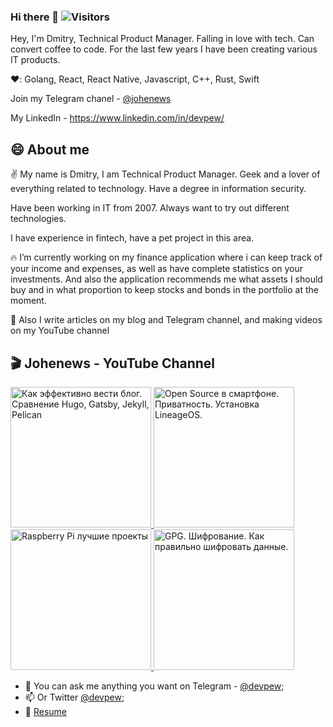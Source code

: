 ### Hi there 👋 ![Visitors](https://visitor-badge.glitch.me/badge?page_id=devpew) 

<!--
**devpew/devpew** is a ✨ _special_ ✨ repository because its `README.md` (this file) appears on your GitHub profile.

Here are some ideas to get you started:

- 🔭 I’m currently working on ...
- 🌱 I’m currently learning ...
- 👯 I’m looking to collaborate on ...
- 🤔 I’m looking for help with ...
- 💬 Ask me about ...
- 📫 How to reach me: ...
- 😄 Pronouns: ...
- ⚡ Fun fact: ...
-->

Hey, I'm Dmitry, Technical Product Manager. Falling in love with tech. Сan convert coffee to code. For the last few years I have been creating various IT products. 

❤️: Golang, React, React Native, Javascript, C++, Rust, Swift

Join my Telegram chanel - [@johenews](https://t.me/johenews)

My LinkedIn - https://www.linkedin.com/in/devpew/

## 😄 About me 

✌️ My name is Dmitry, I am Technical Product Manager. Geek and a lover of everything related to technology. Have a degree in information security.

Have been working in IT from 2007. Always want to try out different technologies.

I have experience in fintech, have a pet project in this area. 

🔥 I’m currently working on my finance application where i can keep track of your income and expenses, as well as have complete statistics on your investments. And also the application recommends me what assets I should buy and in what proportion to keep stocks and bonds in the portfolio at the moment.

🎥 Also I write articles on my blog and Telegram channel, and making videos on my YouTube channel

## 🎬 Johenews - YouTube Channel 
<span>
  <a href="https://youtu.be/mpwxguP_H5E">
    <img src="https://img.youtube.com/vi/mpwxguP_H5E/0.jpg" alt="Как эффективно вести блог. Сравнение Hugo, Gatsby, Jekyll, Pelican" height="225px">
  </a>
</span>
<span>  
  <a href="https://youtu.be/Kk_bn04UQCM">
    <img src="https://img.youtube.com/vi/Kk_bn04UQCM/0.jpg" alt="Open Source в смартфоне. Приватность. Установка LineageOS." height="225px">
  </a>
</span>
<span>  
  <a href="https://youtu.be/o7h1-6U1u1g">
    <img src="https://img.youtube.com/vi/o7h1-6U1u1g/0.jpg" alt="Raspberry Pi лучшие проекты" height="225px">
  </a>
</span>
<span>  
  <a href="https://youtu.be/2CwsoGw2coc">
    <img src="https://img.youtube.com/vi/2CwsoGw2coc/0.jpg" alt="GPG. Шифрование. Как правильно шифровать данные." height="225px">
  </a>
</span>

- 💬 You can ask me anything you want on Telegram - [@devpew](https://t.me/devpew);
- 📫 Or Twitter [@devpew](https://twitter.com/devpew);
- 📝 [Resume](https://devpew.com/cv)
